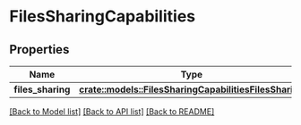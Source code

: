 # FilesSharingCapabilities

## Properties

Name | Type | Description | Notes
------------ | ------------- | ------------- | -------------
**files_sharing** | [**crate::models::FilesSharingCapabilitiesFilesSharing**](FilesSharingCapabilities_files_sharing.md) |  | 

[[Back to Model list]](../README.md#documentation-for-models) [[Back to API list]](../README.md#documentation-for-api-endpoints) [[Back to README]](../README.md)


